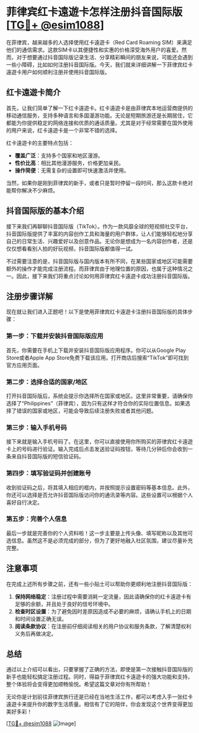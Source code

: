 # 菲律宾红卡遠遊卡怎样注册抖音国际版 [[TG💪+ @esim1088](https://t.me/s/esim1088)]

在菲律宾，越来越多的人选择使用红卡遠遊卡（Red Card Roaming SIM）来满足他们的通信需求。这款SIM卡以其便捷性和实惠的价格深受海外用户的喜爱。然而，对于想要通过抖音国际版记录生活、分享精彩瞬间的朋友来说，可能还会遇到一些小障碍，比如如何注册抖音国际版。今天，我们就来详细讲解一下菲律宾红卡遠遊卡用户如何顺利注册并使用抖音国际版。

## 红卡遠遊卡简介

首先，让我们简单了解一下红卡遠遊卡。红卡遠遊卡是由菲律宾本地运营商提供的移动通信服务，支持多种语言和多国漫游功能。无论是短期旅游还是长期居住，它都能为你提供稳定的网络连接和优质的通话质量。尤其是对于经常需要在国外使用的用户来说，红卡遠遊卡是一个非常不错的选择。

红卡遠遊卡的主要特点包括：

- **覆盖广泛**：支持多个国家和地区漫游。
- **性价比高**：相比其他漫游服务，价格更加亲民。
- **操作简便**：无需复杂的设置即可快速激活并使用。

当然，如果你是刚到菲律宾的新手，或者只是暂时停留一段时间，那么这款卡绝对能帮你解决不少麻烦。

## 抖音国际版的基本介绍

接下来我们再聊聊抖音国际版（TikTok）。作为一款风靡全球的短视频社交平台，抖音国际版提供了丰富的内容创作工具和海量的用户群体，让人们能够轻松地分享自己的日常生活、兴趣爱好以及创意作品。无论你是想成为一名内容创作者，还是仅仅想看看别人拍的好玩视频，抖音国际版都值得一试。

不过需要注意的是，抖音国际版与国内版本有所不同，在某些国家或地区可能需要额外的操作才能完成注册流程。而菲律宾由于地理位置的原因，也属于这种情况之一。因此，接下来我们将重点讨论如何用菲律宾红卡遠遊卡成功注册抖音国际版。

## 注册步骤详解

现在就让我们进入正题吧！以下是使用菲律宾红卡遠遊卡注册抖音国际版的具体步骤：

### 第一步：下载并安装抖音国际版应用

首先，你需要在手机上下载并安装抖音国际版应用程序。你可以从Google Play Store或者Apple App Store免费下载该应用。打开商店后搜索“TikTok”即可找到官方应用页面。

### 第二步：选择合适的国家/地区

打开抖音国际版后，系统会提示你选择所在国家或地区。这里非常重要，请确保你选择了“Philippines”（菲律宾），因为只有这样才符合你的实际位置信息。如果选择了错误的国家或地区，可能会导致后续注册失败或者其他问题。

### 第三步：输入手机号码

接下来就是输入手机号码了。在这里，你可以直接使用你所购买的菲律宾红卡遠遊卡上的号码进行验证。输入完成后点击发送验证码按钮，等待几分钟后你会收到一条来自抖音国际版的短信验证码。

### 第四步：填写验证码并创建账号

收到验证码之后，将其填入相应的框内，并按照提示设置密码等基本信息。此外，你还可以选择是否允许抖音国际版访问你的通讯录等内容。这些设置可以根据个人喜好自行决定。

### 第五步：完善个人信息

最后一步就是完善你的个人资料啦！这一步主要是上传头像、填写昵称以及其他可选信息。虽然这不是必须完成的部分，但为了更好地融入社区氛围，建议尽量补充完整。

## 注意事项

在完成上述所有步骤之前，还有一些小贴士可以帮助你更顺利地注册抖音国际版：

1. **保持网络稳定**：注册过程中需要消耗一定流量，因此请确保你的红卡遠遊卡有足够的余额，并且处于良好的信号环境中。
2. **检查时区设置**：为了避免因时差原因造成不必要的麻烦，请确认手机上的日期和时间设置正确无误。
3. **阅读条款协议**：在注册前仔细阅读相关的用户协议和服务条款，了解清楚权利义务后再做决定。

## 总结

通过以上介绍可以看出，只要掌握了正确的方法，即使是第一次接触抖音国际版的新手也能轻松搞定注册过程。同时，得益于菲律宾红卡遠遊卡的强大功能和支持，整个体验将会变得更加顺畅愉悦。希望这篇文章对你有所帮助！

无论你是计划前往菲律宾旅行还是已经在当地生活工作，都可以考虑入手一张红卡遠遊卡来提升你的数字生活质量。相信有了它的陪伴，你会发现这个世界变得更加美好多彩！

[[TG💪+ @esim1088](https://t.me/s/esim1088) ![Image](https://i.postimg.cc/4NQfJmqS/Snipaste-2025-05-13-00-14-12.png)]